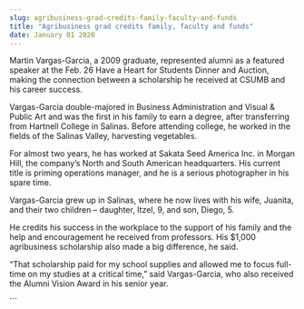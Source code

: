 ```yaml
---
slug: agribusiness-grad-credits-family-faculty-and-funds
title: "Agribusiness grad credits family, faculty and funds"
date: January 01 2020
---
```


 
<p>
  Martin Vargas-Garcia, a 2009 graduate, represented alumni as a featured
  speaker at the Feb. 26 Have a Heart for Students Dinner and Auction, making
  the connection between a scholarship he received at CSUMB and his career
  success.
</p>
<p>
  Vargas-Garcia double-majored in Business Administration and Visual &amp;
  Public Art and was the first in his family to earn a degree, after
  transferring from Hartnell College in Salinas. Before attending college, he
  worked in the fields of the Salinas Valley, harvesting vegetables.
</p>
<p>
  For almost two years, he has worked at Sakata Seed America Inc. in Morgan
  Hill, the company’s North and South American headquarters. His current title
  is priming operations manager, and he is a serious photographer in his spare
  time.
</p>
<p>
  Vargas-Garcia grew up in Salinas, where he now lives with his wife, Juanita,
  and their two children – daughter, Itzel, 9, and son, Diego, 5.
</p>
<p>
  He credits his success in the workplace to the support of his family and the
  help and encouragement he received from professors. His $1,000 agribusiness
  scholarship also made a big difference, he said.
</p>
<p>
  “That scholarship paid for my school supplies and allowed me to focus
  full-time on my studies at a critical time,” said Vargas-Garcia, who also
  received the Alumni Vision Award in his senior year.
</p>
```
